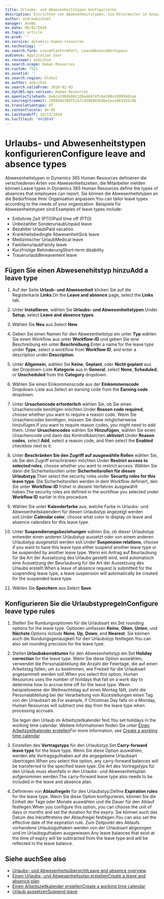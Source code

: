 ```yaml
---
title: Urlaubs- und Abwesenheitstypen konfigurieren
description: Einrichten von Abwesenheitstypen, die Mitarbeiter in Anspruch nehmen können in Dynamics 365 Human Resources.
author: andreabichsel
manager: AnnBe
ms.date: 06/01/2020
ms.topic: article
ms.prod: ''
ms.service: dynamics-human-resources
ms.technology: ''
ms.search.form: LeavePlanFormPart, LeaveAbsenceWorkspace
audience: Application User
ms.reviewer: anbichse
ms.search.scope: Human Resources
ms.custom: 7521
ms.assetid: ''
ms.search.region: Global
ms.author: anbichse
ms.search.validFrom: 2020-02-03
ms.dyn365.ops.version: Human Resources
ms.openlocfilehash: 6e6ca7d04b86232ba48474fcbe288a18995661ae
ms.sourcegitcommit: 199848e78df5cb7c439b001bdbe1ece963593cdb
ms.translationtype: HT
ms.contentlocale: de-DE
ms.lasthandoff: 10/13/2020
ms.locfileid: "4418649"
---
```

# <a name="configure-leave-and-absence-types"></a><span data-ttu-id="6e9d0-103">Urlaubs- und Abwesenheitstypen konfigurieren</span><span class="sxs-lookup"><span data-stu-id="6e9d0-103">Configure leave and absence types</span></span>

<span data-ttu-id="6e9d0-104">Abwesenheitstypen in Dynamics 365 Human Resources definieren die verschiedenen Arten von Abwesenheitszeiten, die Mitarbeiter melden können.</span><span class="sxs-lookup"><span data-stu-id="6e9d0-104">Leave types in Dynamics 365 Human Resources define the types of absences that employees can report.</span></span> <span data-ttu-id="6e9d0-105">Sie können die Abwesenheitstypen an die Bedürfnisse Ihrer Organisation anpassen.</span><span class="sxs-lookup"><span data-stu-id="6e9d0-105">You can tailor leave types according to the needs of your organization.</span></span> <span data-ttu-id="6e9d0-106">Beispiele für Abwesenheitstypen sind:</span><span class="sxs-lookup"><span data-stu-id="6e9d0-106">Examples of leave types include:</span></span>

- <span data-ttu-id="6e9d0-107">Entlohnte Zeit (PTO)</span><span class="sxs-lookup"><span data-stu-id="6e9d0-107">Paid time off (PTO)</span></span>
- <span data-ttu-id="6e9d0-108">Unbezahlter Sonderurlaub</span><span class="sxs-lookup"><span data-stu-id="6e9d0-108">Unpaid leave</span></span>
- <span data-ttu-id="6e9d0-109">Bezahlter Urlaub</span><span class="sxs-lookup"><span data-stu-id="6e9d0-109">Paid vacation</span></span>
- <span data-ttu-id="6e9d0-110">Krankheitsbedingte Abwesenheit</span><span class="sxs-lookup"><span data-stu-id="6e9d0-110">Sick leave</span></span>
- <span data-ttu-id="6e9d0-111">Medizinischer Urlaub</span><span class="sxs-lookup"><span data-stu-id="6e9d0-111">Medical leave</span></span>
- <span data-ttu-id="6e9d0-112">Familienurlaub</span><span class="sxs-lookup"><span data-stu-id="6e9d0-112">Family leave</span></span>
- <span data-ttu-id="6e9d0-113">Kurzfristige Behinderung</span><span class="sxs-lookup"><span data-stu-id="6e9d0-113">Short-term disability</span></span>
- <span data-ttu-id="6e9d0-114">Trauerurlaub</span><span class="sxs-lookup"><span data-stu-id="6e9d0-114">Bereavement leave</span></span>

## <a name="add-a-leave-type"></a><span data-ttu-id="6e9d0-115">Fügen Sie einen Abwesenehitstyp hinzu</span><span class="sxs-lookup"><span data-stu-id="6e9d0-115">Add a leave type</span></span>

1. <span data-ttu-id="6e9d0-116">Auf der Seite **Urlaub- und Abwesenheit** klicken Sie auf die Registerkarte **Links**.</span><span class="sxs-lookup"><span data-stu-id="6e9d0-116">On the **Leave and absence** page, select the **Links** tab.</span></span>

2. <span data-ttu-id="6e9d0-117">Unter **Installieren**, wählen Sie **Urlaubs- und Abwesenheitstypen**.</span><span class="sxs-lookup"><span data-stu-id="6e9d0-117">Under **Setup**, select **Leave and absence types**.</span></span>

3. <span data-ttu-id="6e9d0-118">Wählen Sie **Neu** aus.</span><span class="sxs-lookup"><span data-stu-id="6e9d0-118">Select **New**.</span></span>

4. <span data-ttu-id="6e9d0-119">Geben Sie einen Namen für den Abwesenheitstyp ein unter **Typ** wählen Sie einen Workflow aus unter **Workflow-ID** und geben Sie eine Beschreibung ein unter **Beschreibung**.</span><span class="sxs-lookup"><span data-stu-id="6e9d0-119">Enter a name for the leave type under **Type**, select a workflow from **Workflow ID**, and enter a description under **Description**.</span></span>

5. <span data-ttu-id="6e9d0-120">Unter **Allgemein**, wählen Sie **Keine**, **Geplant**, oder **Nicht geplant** aus der Dropdown-Liste **Kategorie** aus.</span><span class="sxs-lookup"><span data-stu-id="6e9d0-120">In **General**, select **None**, **Scheduled**, or **Unscheduled** from the **Category** dropdown.</span></span>

6. <span data-ttu-id="6e9d0-121">Wählen Sie einen Einkommenscode aus der **Einkommenscode** Dropdown-Liste aus.</span><span class="sxs-lookup"><span data-stu-id="6e9d0-121">Select an earning code from the **Earning code** dropdown.</span></span>

7. <span data-ttu-id="6e9d0-122">Unter **Ursachencode erforderlich** wählen Sie, ob Sie einen Ursachencode benötigen möchten.</span><span class="sxs-lookup"><span data-stu-id="6e9d0-122">Under **Reason code required**, choose whether you want to require a reason code.</span></span> <span data-ttu-id="6e9d0-123">Wenn Sie Ursachencodes benötigen, müssen Sie diese möglicherweise hinzufügen.</span><span class="sxs-lookup"><span data-stu-id="6e9d0-123">If you want to require reason codes, you might need to add them.</span></span> <span data-ttu-id="6e9d0-124">Unter **Ursachencodes** wählen Sie **Hinzufügen**, wählen Sie einen Ursachencode und dann das Kontrollkästchen **aktiviert**.</span><span class="sxs-lookup"><span data-stu-id="6e9d0-124">Under **Reason codes**, select **Add**, select a reason code, and then select the **Enabled** checkbox next to it.</span></span>

8. <span data-ttu-id="6e9d0-125">Unter **Beschränken Sie den Zugriff auf ausgewählte Rollen** wählen Sie, ob Sie den Zugriff einschränken möchten.</span><span class="sxs-lookup"><span data-stu-id="6e9d0-125">Under **Restrict access to selected roles**, choose whether you want to restrict access.</span></span> <span data-ttu-id="6e9d0-126">Wählen Sie dann die Sicherheitsrollen unter **Sicherheitsrollen für diesen Urlaubstyp**.</span><span class="sxs-lookup"><span data-stu-id="6e9d0-126">Then select the security roles under **Security roles for this leave type**.</span></span> <span data-ttu-id="6e9d0-127">Die Sicherheitsrollen werden in dem Workflow definiert, den Sie unter **Workflow-ID** früher in diesem Verfahren ausgewählt haben.</span><span class="sxs-lookup"><span data-stu-id="6e9d0-127">The security roles are defined in the workflow you selected under **Workflow ID** earlier in this procedure.</span></span>

9. <span data-ttu-id="6e9d0-128">Wählen Sie unter **Kalenderfarbe** aus, welche Farbe in Urlaubs- und Abwesenheitskalendern für diesen Urlaubstyp angezeigt werden soll.</span><span class="sxs-lookup"><span data-stu-id="6e9d0-128">Under **Calendar color**, choose what color to display on leave and absence calendars for this leave type.</span></span> 

10. <span data-ttu-id="6e9d0-129">Unter **Suspendierungsbeziehungen** wählen Sie, ob dieser Urlaubstyp entweder einen anderen Urlaubstyp aussetzt oder von einem anderen Urlaubstyp ausgesetzt werden soll.</span><span class="sxs-lookup"><span data-stu-id="6e9d0-129">Under **Suspension relations**, choose if you want to have this leave type either suspend another leave type or be suspended by another leave type.</span></span> <span data-ttu-id="6e9d0-130">Wenn ein Antrag auf Beurlaubung für die Art der Aussetzung des Urlaubs gestellt wird, wird automatisch eine Aussetzung der Beurlaubung für die Art der Aussetzung des Urlaubs erstellt.</span><span class="sxs-lookup"><span data-stu-id="6e9d0-130">When a leave of absence request is submitted for the suspending leave type, a leave suspension will automatically be created for the suspended leave type.</span></span> 

10. <span data-ttu-id="6e9d0-131">Wählen Sie **Speichern** aus.</span><span class="sxs-lookup"><span data-stu-id="6e9d0-131">Select **Save**.</span></span>

## <a name="configure-leave-type-rules"></a><span data-ttu-id="6e9d0-132">Konfigurieren Sie die Urlaubstypregeln</span><span class="sxs-lookup"><span data-stu-id="6e9d0-132">Configure leave type rules</span></span>

1. <span data-ttu-id="6e9d0-133">Stellen Sie Rundungsoptionen für die Urlaubsart ein.</span><span class="sxs-lookup"><span data-stu-id="6e9d0-133">Set rounding options for the leave type.</span></span> <span data-ttu-id="6e9d0-134">Optionen umfassen **Keine**, **Oben**, **Unten**, und **Nächste**.</span><span class="sxs-lookup"><span data-stu-id="6e9d0-134">Options include **None**, **Up**, **Down**, and **Nearest**.</span></span> <span data-ttu-id="6e9d0-135">Sie können auch die Rundungsgenauigkeit für den Urlaubstyp festlegen.</span><span class="sxs-lookup"><span data-stu-id="6e9d0-135">You can also set rounding precision for the leave type.</span></span>

2. <span data-ttu-id="6e9d0-136">Stellen **Urlaubskorrekturen** für den Abwesenheitstyp ein.</span><span class="sxs-lookup"><span data-stu-id="6e9d0-136">Set **Holiday correction** for the leave type.</span></span> <span data-ttu-id="6e9d0-137">Wenn Sie diese Option auswählen, verwendet die Personalabteilung die Anzahl der Feiertage, die auf einen Arbeitstag fallen, um zu bestimmen, wie Freizeit für die Urlaubsart angesammelt werden soll.</span><span class="sxs-lookup"><span data-stu-id="6e9d0-137">When you select this option, Human Resources uses the number of holidays that fall on a work day to determine how to accrue time off for the leave type.</span></span> <span data-ttu-id="6e9d0-138">Wenn beispielsweise der Weihnachtstag auf einen Montag fällt, zieht die Personalabteilung bei der Verarbeitung von Rückstellungen einen Tag von der Urlaubsart ab.</span><span class="sxs-lookup"><span data-stu-id="6e9d0-138">For example, if Christmas Day falls on a Monday, Human Resources will subtract one day from the leave type when processing accruals.</span></span>

   <span data-ttu-id="6e9d0-139">Sie legen den Urlaub im Arbeitszeitkalender fest.</span><span class="sxs-lookup"><span data-stu-id="6e9d0-139">You set holidays in the working time calendar.</span></span> <span data-ttu-id="6e9d0-140">Weitere Informationen finden Sie unter [Einen Arbeitszeitkalender erstellen](hr-leave-and-absence-working-time-calendar.md)</span><span class="sxs-lookup"><span data-stu-id="6e9d0-140">For more information, see [Create a working time calendar](hr-leave-and-absence-working-time-calendar.md)</span></span>
   
 3. <span data-ttu-id="6e9d0-141">Einstellen des **Vortragstyps** für den Urlaubstyp.</span><span class="sxs-lookup"><span data-stu-id="6e9d0-141">Set **Carry-forward leave type** for the leave type.</span></span> <span data-ttu-id="6e9d0-142">Wenn Sie diese Option auswählen, werden alle Vortragsguthaben auf die angegebene Urlaubsart übertragen.</span><span class="sxs-lookup"><span data-stu-id="6e9d0-142">When you select this option, any carry-forward balances will be transferred to the specified leave type.</span></span> <span data-ttu-id="6e9d0-143">Die Art des Vortragstyps für den Urlaub muss ebenfalls in den Urlaubs- und Abwesenheitsplan aufgenommen werden.</span><span class="sxs-lookup"><span data-stu-id="6e9d0-143">The carry-forward leave type also needs to be included in the leave and absence plan.</span></span> 
 
 4. <span data-ttu-id="6e9d0-144">Definieren von **Ablaufregeln** für den Urlaubstyp.</span><span class="sxs-lookup"><span data-stu-id="6e9d0-144">Define **Expiration rules** for the leave type.</span></span> <span data-ttu-id="6e9d0-145">Wenn Sie diese Option konfigurieren, können Sie die Einheit der Tage oder Monate auswählen und die Dauer für den Ablauf festlegen.</span><span class="sxs-lookup"><span data-stu-id="6e9d0-145">When you configure this option, you can choose the unit of days or months and set the duration for the expiry.</span></span> <span data-ttu-id="6e9d0-146">Sie können auch das Datum des Inkrafttretens der Ablaufregel festlegen.</span><span class="sxs-lookup"><span data-stu-id="6e9d0-146">You can also set the effective date of the expiration rule.</span></span> <span data-ttu-id="6e9d0-147">Zum Zeitpunkt des Ablaufs vorhandene Urlaubsguthaben werden von der Urlaubsart abgezogen und im Urlaubsguthaben ausgewiesen.</span><span class="sxs-lookup"><span data-stu-id="6e9d0-147">Any leave balances that exist at the time of expiry will be subtracted from the leave type and will be reflected in the leave balance.</span></span> 
 
 
## <a name="see-also"></a><span data-ttu-id="6e9d0-148">Siehe auch</span><span class="sxs-lookup"><span data-stu-id="6e9d0-148">See also</span></span>

- [<span data-ttu-id="6e9d0-149">Urlaubs- und Abwesenheitsübersicht</span><span class="sxs-lookup"><span data-stu-id="6e9d0-149">Leave and absence overview</span></span>](hr-leave-and-absence-overview.md)
- [<span data-ttu-id="6e9d0-150">Einen Urlaubs- und Abwesenheitsplan erstellen</span><span class="sxs-lookup"><span data-stu-id="6e9d0-150">Create a leave and absence plan</span></span>](hr-leave-and-absence-plans.md)
- [<span data-ttu-id="6e9d0-151">Einen Arbeitszeitkalender erstellen</span><span class="sxs-lookup"><span data-stu-id="6e9d0-151">Create a working time calendar</span></span>](hr-leave-and-absence-working-time-calendar.md)
- [<span data-ttu-id="6e9d0-152">Urlaub aussetzen</span><span class="sxs-lookup"><span data-stu-id="6e9d0-152">Suspend leave</span></span>](hr-leave-and-absence-suspend-leave.md)

